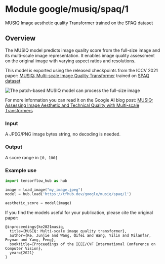 # Module google/musiq/spaq/1
MUSIQ Image aesthetic quality Transformer trained on the SPAQ dataset

<!-- asset-path: internal -->
<!-- task: image-aesthetic-quality -->
<!-- fine-tunable: false -->
<!-- format: saved_model_2 -->
<!-- network-architecture: transformer -->
<!-- dataset: spaq -->

## Overview

The MUSIQ model predicts image quality score from the full-size image and its multi-scale image representation. It enables image quality assessment on the original image with varying aspect ratios and resolutions.

This model is exported using the released checkpoints from the ICCV 2021 paper: [MUSIQ: Multi-scale Image Quality Transformer](https://openaccess.thecvf.com/content/ICCV2021/papers/Ke_MUSIQ_Multi-Scale_Image_Quality_Transformer_ICCV_2021_paper.pdf)  trained on [SPAQ dataset](https://github.com/h4nwei/SPAQ)

![The patch-based MUSIQ model can process the full-size image](https://blogger.googleusercontent.com/img/b/R29vZ2xl/AVvXsEiCIbYQlkOE0n8G7IFh_Uo4KhEafpAKdpnx9swpUA06IV4kFaqN2bTjd22zaSmhVUDmzpFOAqTH73AQNtXvffeaW3UZwlI54w427v7dsDsI8_8UQEvY198hGgTCu9f0upoDn33AYsq0fqUbwu12rwb9_FVzrSTTHNewaiJyMIpEDzMURKzFdzpZOubazQ/s637/MUSIQ.png)

For more information you can read it on the Google AI blog post: [MUSIQ: Assessing Image Aesthetic and Technical Quality with Multi-scale Transformers](https://ai.googleblog.com/2022/10/musiq-assessing-image-aesthetic-and.html)

### Input

A JPEG/PNG image bytes string, no decoding is needed.

### Output

A score range in `[0, 100]` 

### Example use

```python 
import tensorflow_hub as hub

image = load_image("my_image.jpeg")
model = hub.load('https://tfhub.dev/google/musiq/spaq/1')

aesthetic_score = model(image)
```

If you find the models useful for your publication, please cite the original paper:

```
@inproceedings{ke2021musiq,
  title={MUSIQ: Multi-scale image quality transformer},
  author={Ke, Junjie and Wang, Qifei and Wang, Yilin and Milanfar, Peyman and Yang, Feng},
  booktitle={Proceedings of the IEEE/CVF International Conference on Computer Vision},
  year={2021}
}
```
